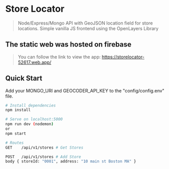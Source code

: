 # Store Locator

> Node/Express/Mongo API with GeoJSON location field for store locations. Simple vanilla JS frontend using the OpenLayers Library

## The static web was hosted on firebase
> You can follow the link to view the app:  https://storelocator-52617.web.app/

## Quick Start

Add your MONGO_URI and GEOCODER_API_KEY to the "config/config.env" file.

```bash
# Install dependencies
npm install

# Serve on localhost:5000
npm run dev (nodemon)
or
npm start

# Routes
GET    /api/v1/stores # Get Stores

POST   /api/v1/stores # Add Store
body { storeId: "0001", address: "10 main st Boston MA" }
```
